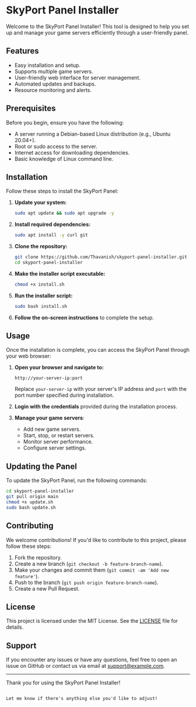 # SkyPort Panel Installer

Welcome to the SkyPort Panel Installer! This tool is designed to help you set up and manage your game servers efficiently through a user-friendly panel.

## Features

- Easy installation and setup.
- Supports multiple game servers.
- User-friendly web interface for server management.
- Automated updates and backups.
- Resource monitoring and alerts.

## Prerequisites

Before you begin, ensure you have the following:

- A server running a Debian-based Linux distribution (e.g., Ubuntu 20.04+).
- Root or sudo access to the server.
- Internet access for downloading dependencies.
- Basic knowledge of Linux command line.

## Installation

Follow these steps to install the SkyPort Panel:

1. **Update your system:**
    ```bash
    sudo apt update && sudo apt upgrade -y
    ```

2. **Install required dependencies:**
    ```bash
    sudo apt install -y curl git
    ```

3. **Clone the repository:**
    ```bash
    git clone https://github.com/Thavanish/skyport-panel-installer.git
    cd skyport-panel-installer
    ```

4. **Make the installer script executable:**
    ```bash
    chmod +x install.sh
    ```

5. **Run the installer script:**
    ```bash
    sudo bash install.sh
    ```

6. **Follow the on-screen instructions** to complete the setup.

## Usage

Once the installation is complete, you can access the SkyPort Panel through your web browser:

1. **Open your browser and navigate to:**
    ```
    http://your-server-ip:port
    ```
    Replace `your-server-ip` with your server's IP address and `port` with the port number specified during installation.

2. **Login with the credentials** provided during the installation process.

3. **Manage your game servers**:
   - Add new game servers.
   - Start, stop, or restart servers.
   - Monitor server performance.
   - Configure server settings.

## Updating the Panel

To update the SkyPort Panel, run the following commands:

```bash
cd skyport-panel-installer
git pull origin main
chmod +x update.sh
sudo bash update.sh
```

## Contributing

We welcome contributions! If you'd like to contribute to this project, please follow these steps:

1. Fork the repository.
2. Create a new branch (`git checkout -b feature-branch-name`).
3. Make your changes and commit them (`git commit -am 'Add new feature'`).
4. Push to the branch (`git push origin feature-branch-name`).
5. Create a new Pull Request.

## License

This project is licensed under the MIT License. See the [LICENSE](LICENSE) file for details.

## Support

If you encounter any issues or have any questions, feel free to open an issue on GitHub or contact us via email at support@example.com.

---

Thank you for using the SkyPort Panel Installer!
```

Let me know if there's anything else you'd like to adjust!
